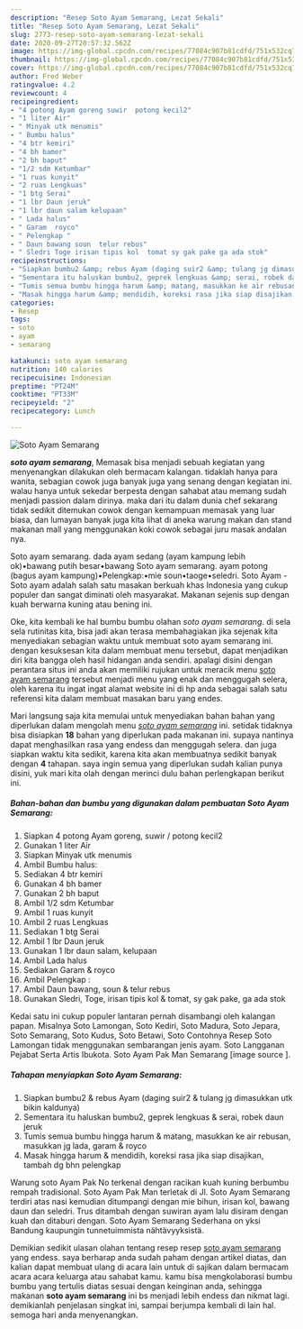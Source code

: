 ```yaml
---
description: "Resep Soto Ayam Semarang, Lezat Sekali"
title: "Resep Soto Ayam Semarang, Lezat Sekali"
slug: 2773-resep-soto-ayam-semarang-lezat-sekali
date: 2020-09-27T20:57:32.562Z
image: https://img-global.cpcdn.com/recipes/77084c907b81cdfd/751x532cq70/soto-ayam-semarang-foto-resep-utama.jpg
thumbnail: https://img-global.cpcdn.com/recipes/77084c907b81cdfd/751x532cq70/soto-ayam-semarang-foto-resep-utama.jpg
cover: https://img-global.cpcdn.com/recipes/77084c907b81cdfd/751x532cq70/soto-ayam-semarang-foto-resep-utama.jpg
author: Fred Weber
ratingvalue: 4.2
reviewcount: 4
recipeingredient:
- "4 potong Ayam goreng suwir  potong kecil2"
- "1 liter Air"
- " Minyak utk menumis"
- " Bumbu halus"
- "4 btr kemiri"
- "4 bh bamer"
- "2 bh baput"
- "1/2 sdm Ketumbar"
- "1 ruas kunyit"
- "2 ruas Lengkuas"
- "1 btg Serai"
- "1 lbr Daun jeruk"
- "1 lbr daun salam kelupaan"
- " Lada halus"
- " Garam  royco"
- " Pelengkap "
- " Daun bawang soun  telur rebus"
- " Sledri Toge irisan tipis kol  tomat sy gak pake ga ada stok"
recipeinstructions:
- "Siapkan bumbu2 &amp; rebus Ayam (daging suir2 &amp; tulang jg dimasukkan utk bikin kaldunya)"
- "Sementara itu haluskan bumbu2, geprek lengkuas &amp; serai, robek daun jeruk"
- "Tumis semua bumbu hingga harum &amp; matang, masukkan ke air rebusan, masukkan jg lada, garam &amp; royco"
- "Masak hingga harum &amp; mendidih, koreksi rasa jika siap disajikan, tambah dg bhn pelengkap"
categories:
- Resep
tags:
- soto
- ayam
- semarang

katakunci: soto ayam semarang 
nutrition: 140 calories
recipecuisine: Indonesian
preptime: "PT24M"
cooktime: "PT33M"
recipeyield: "2"
recipecategory: Lunch

---
```



![Soto Ayam Semarang](https://img-global.cpcdn.com/recipes/77084c907b81cdfd/751x532cq70/soto-ayam-semarang-foto-resep-utama.jpg)

<b><i>soto ayam semarang</i></b>, Memasak bisa menjadi sebuah kegiatan yang menyenangkan dilakukan oleh bermacam kalangan. tidaklah hanya para wanita, sebagian cowok juga banyak juga yang senang dengan kegiatan ini. walau hanya untuk sekedar berpesta dengan sahabat atau memang sudah menjadi passion dalam dirinya. maka dari itu dalam dunia chef sekarang tidak sedikit ditemukan cowok dengan kemampuan memasak yang luar biasa, dan lumayan banyak juga kita lihat di aneka warung makan dan stand makanan mall yang menggunakan koki cowok sebagai juru masak andalan nya.

Soto ayam semarang. dada ayam sedang (ayam kampung lebih ok)•bawang putih besar•bawang Soto ayam semarang. ayam potong (bagus ayam kampung)•Pelengkap:•mie soun•taoge•seledri. Soto Ayam - Soto ayam adalah salah satu masakan berkuah khas Indonesia yang cukup populer dan sangat diminati oleh masyarakat. Makanan sejenis sup dengan kuah berwarna kuning atau bening ini.

Oke, kita kembali ke hal bumbu bumbu olahan <i>soto ayam semarang</i>. di sela sela rutinitas kita, bisa jadi akan terasa membahagiakan jika sejenak kita menyediakan sebagian waktu untuk membuat soto ayam semarang ini. dengan kesuksesan kita dalam membuat menu tersebut, dapat menjadikan diri kita bangga oleh hasil hidangan anda sendiri. apalagi disini dengan perantara situs ini anda akan memiliki rujukan untuk meracik menu <u>soto ayam semarang</u> tersebut menjadi menu yang enak dan menggugah selera, oleh karena itu ingat ingat alamat website ini di hp anda sebagai salah satu referensi kita dalam membuat masakan baru yang endes.


Mari langsung saja kita memulai untuk menyediakan bahan bahan yang diperlukan dalam mengolah menu <u><i>soto ayam semarang</i></u> ini. setidak tidaknya bisa disiapkan <b>18</b> bahan yang diperlukan pada makanan ini. supaya nantinya dapat menghasilkan rasa yang endess dan menggugah selera. dan juga siapkan waktu kita sedikit, karena kita akan membuatnya sedikit banyak dengan <b>4</b> tahapan. saya ingin semua yang diperlukan sudah kalian punya disini, yuk mari kita olah dengan merinci dulu bahan perlengkapan berikut ini.

<!--inarticleads1-->

##### Bahan-bahan dan bumbu yang digunakan dalam pembuatan Soto Ayam Semarang:

1. Siapkan 4 potong Ayam goreng, suwir / potong kecil2
1. Gunakan 1 liter Air
1. Siapkan  Minyak utk menumis
1. Ambil  Bumbu halus:
1. Sediakan 4 btr kemiri
1. Gunakan 4 bh bamer
1. Gunakan 2 bh baput
1. Ambil 1/2 sdm Ketumbar
1. Ambil 1 ruas kunyit
1. Ambil 2 ruas Lengkuas
1. Sediakan 1 btg Serai
1. Ambil 1 lbr Daun jeruk
1. Gunakan 1 lbr daun salam, kelupaan
1. Ambil  Lada halus
1. Sediakan  Garam &amp; royco
1. Ambil  Pelengkap :
1. Ambil  Daun bawang, soun &amp; telur rebus
1. Gunakan  Sledri, Toge, irisan tipis kol &amp; tomat, sy gak pake, ga ada stok


Kedai satu ini cukup populer lantaran pernah disambangi oleh kalangan papan. Misalnya Soto Lamongan, Soto Kediri, Soto Madura, Soto Jepara, Soto Semarang, Soto Kudus, Soto Betawi, Soto Contohnya Resep Soto Lamongan tidak menggunakan sembarangan jenis ayam. Soto Langganan Pejabat Serta Artis Ibukota. Soto Ayam Pak Man Semarang [image source ]. 

<!--inarticleads2-->

##### Tahapan menyiapkan Soto Ayam Semarang:

1. Siapkan bumbu2 &amp; rebus Ayam (daging suir2 &amp; tulang jg dimasukkan utk bikin kaldunya)
1. Sementara itu haluskan bumbu2, geprek lengkuas &amp; serai, robek daun jeruk
1. Tumis semua bumbu hingga harum &amp; matang, masukkan ke air rebusan, masukkan jg lada, garam &amp; royco
1. Masak hingga harum &amp; mendidih, koreksi rasa jika siap disajikan, tambah dg bhn pelengkap


Warung soto Ayam Pak No terkenal dengan racikan kuah kuning berbumbu rempah tradisional. Soto Ayam Pak Man terletak di Jl. Soto Ayam Semarang terdiri atas nasi kemudian ditumpangi dengan mie bihun, irisan kol, bawang daun dan seledri. Trus ditambah dengan suwiran ayam lalu disiram dengan kuah dan ditaburi dengan. Soto Ayam Semarang Sederhana on yksi Bandung kaupungin tunnetuimmista nähtävyyksistä. 

Demikian sedikit ulasan olahan tentang resep resep <u>soto ayam semarang</u> yang endess. saya berharap anda sudah paham dengan artikel diatas, dan kalian dapat membuat ulang di acara lain untuk di sajikan dalam bermacam acara acara keluarga atau sahabat kamu. kamu bisa mengkolaborasi bumbu bumbu yang tertulis diatas sesuai dengan keinginan anda, sehingga makanan <b>soto ayam semarang</b> ini bs menjadi lebih endess dan nikmat lagi. demikianlah penjelasan singkat ini, sampai berjumpa kembali di lain hal. semoga hari anda menyenangkan.
